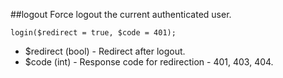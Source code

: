 ##logout
Force logout the current authenticated user.

```login($redirect = true, $code = 401);```

- $redirect (bool) - Redirect after logout.
- $code (int) - Response code for redirection - 401, 403, 404.